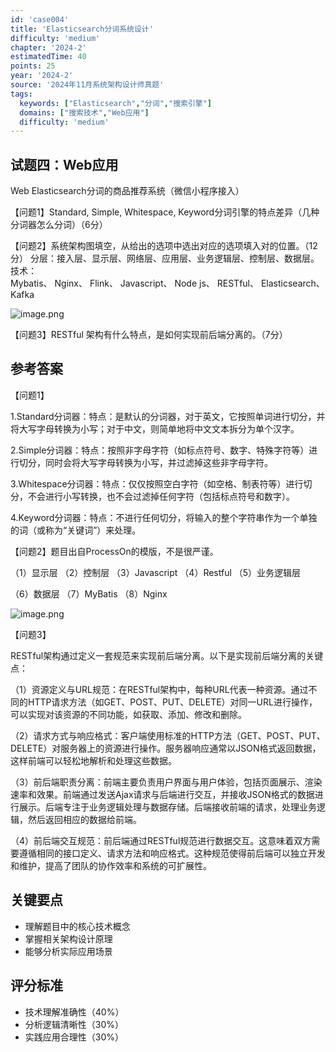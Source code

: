 ```yaml
---
id: 'case004'
title: 'Elasticsearch分词系统设计'
difficulty: 'medium'
chapter: '2024-2'
estimatedTime: 40
points: 25
year: '2024-2'
source: '2024年11月系统架构设计师真题'
tags:
  keywords: ["Elasticsearch","分词","搜索引擎"]
  domains: ["搜索技术","Web应用"]
  difficulty: 'medium'
---
```


## 试题四：Web应用

Web Elasticsearch分词的商品推荐系统（微信小程序接入）

【问题1】Standard, Simple, Whitespace, Keyword分词引擎的特点差异（几种分词器怎么分词）（6分）

【问题2】系统架构图填空，从给出的选项中选出对应的选项填入对的位置。（12分） 分层：接入层、显示层、网络层、应用层、业务逻辑层、控制层、数据层。 技术：Mybatis、 Nginx、 Flink、 Javascript、 Node js、 RESTful、 Elasticsearch、Kafka

![image.png](https://alidocs.oss-cn-zhangjiakou.aliyuncs.com/res/8oLl952owjMJ4lap/img/52c2178b-b78b-4062-af29-97e2a39435e5.png)

【问题3】RESTful 架构有什么特点，是如何实现前后端分离的。（7分）

###
<!-- ANSWER_START -->
## 参考答案

【问题1】

1.Standard分词器：特点：是默认的分词器，对于英文，它按照单词进行切分，并将大写字母转换为小写；对于中文，则简单地将中文文本拆分为单个汉字。

2.Simple分词器：特点：按照非字母字符（如标点符号、数字、特殊字符等）进行切分，同时会将大写字母转换为小写，并过滤掉这些非字母字符。

3.Whitespace分词器：特点：仅仅按照空白字符（如空格、制表符等）进行切分，不会进行小写转换，也不会过滤掉任何字符（包括标点符号和数字）。

4.Keyword分词器：特点：不进行任何切分，将输入的整个字符串作为一个单独的词（或称为“关键词”）来处理。

【问题2】题目出自ProcessOn的模版，不是很严谨。

（1）显示层 （2）控制层 （3）Javascript （4）Restful （5）业务逻辑层

（6）数据层 （7）MyBatis （8）Nginx

![image.png](https://alidocs.oss-cn-zhangjiakou.aliyuncs.com/res/8oLl952owjMJ4lap/img/2ee6c1c2-2401-4c0c-bb9a-6a9668f3ae36.png)

【问题3】

RESTful架构通过定义一套规范来实现前后端分离。以下是实现前后端分离的关键点：

（1）资源定义与URL规范：在RESTful架构中，每种URL代表一种资源。通过不同的HTTP请求方法（如GET、POST、PUT、DELETE）对同一URL进行操作，可以实现对该资源的不同功能，如获取、添加、修改和删除。

（2）请求方式与响应格式：客户端使用标准的HTTP方法（GET、POST、PUT、DELETE）对服务器上的资源进行操作。服务器响应通常以JSON格式返回数据，这样前端可以轻松地解析和处理这些数据。

（3）前后端职责分离：前端主要负责用户界面与用户体验，包括页面展示、渲染速率和效果。前端通过发送Ajax请求与后端进行交互，并接收JSON格式的数据进行展示。后端专注于业务逻辑处理与数据存储。后端接收前端的请求，处理业务逻辑，然后返回相应的数据给前端。

（4）前后端交互规范：前后端通过RESTful规范进行数据交互。这意味着双方需要遵循相同的接口定义、请求方法和响应格式。这种规范使得前后端可以独立开发和维护，提高了团队的协作效率和系统的可扩展性。

## 关键要点

- 理解题目中的核心技术概念
- 掌握相关架构设计原理
- 能够分析实际应用场景

## 评分标准

- 技术理解准确性（40%）
- 分析逻辑清晰性（30%）
- 实践应用合理性（30%）

<!-- ANSWER_END -->
